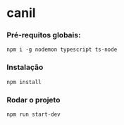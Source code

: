 # canil

### Pré-requitos globais:

```
npm i -g nodemon typescript ts-node
```

### Instalação

```
npm install
```

### Rodar o projeto

```
npm run start-dev
```
